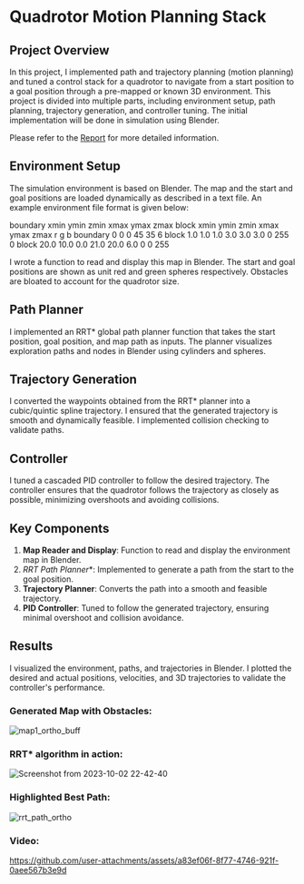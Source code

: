 # Quadrotor Motion Planning Stack

## Project Overview
In this project, I implemented path and trajectory planning (motion planning) and tuned a control stack for a quadrotor to navigate from a start position to a goal position through a pre-mapped or known 3D environment. This project is divided into multiple parts, including environment setup, path planning, trajectory generation, and controller tuning. The initial implementation will be done in simulation using Blender. 

Please refer to the [Report](Report.pdf) for more detailed information.

## Environment Setup
The simulation environment is based on Blender. The map and the start and goal positions are loaded dynamically as described in a text file. An example environment file format is given below:


boundary xmin ymin zmin xmax ymax zmax
block xmin ymin zmin xmax ymax zmax r g b
boundary 0 0 0 45 35 6
block 1.0 1.0 1.0 3.0 3.0 3.0 0 255 0
block 20.0 10.0 0.0 21.0 20.0 6.0 0 0 255

I wrote a function to read and display this map in Blender. The start and goal positions are shown as unit red and green spheres respectively. Obstacles are bloated to account for the quadrotor size.

## Path Planner
I implemented an RRT* global path planner function that takes the start position, goal position, and map path as inputs. The planner visualizes exploration paths and nodes in Blender using cylinders and spheres.

## Trajectory Generation
I converted the waypoints obtained from the RRT* planner into a cubic/quintic spline trajectory. I ensured that the generated trajectory is smooth and dynamically feasible. I implemented collision checking to validate paths.

## Controller
I tuned a cascaded PID controller to follow the desired trajectory. The controller ensures that the quadrotor follows the trajectory as closely as possible, minimizing overshoots and avoiding collisions.

## Key Components
1. **Map Reader and Display**: Function to read and display the environment map in Blender.
2. **RRT* Path Planner**: Implemented to generate a path from the start to the goal position.
3. **Trajectory Planner**: Converts the path into a smooth and feasible trajectory.
4. **PID Controller**: Tuned to follow the generated trajectory, ensuring minimal overshoot and collision avoidance.

## Results
I visualized the environment, paths, and trajectories in Blender. I plotted the desired and actual positions, velocities, and 3D trajectories to validate the controller's performance.

### Generated Map with Obstacles:
![map1_ortho_buff](https://github.com/user-attachments/assets/8b3c44c5-eb61-472b-886b-b5f928edc3ff)

### RRT* algorithm in action:
![Screenshot from 2023-10-02 22-42-40](https://github.com/user-attachments/assets/c884fab3-7e06-40f1-87a8-81700b033f31)

### Highlighted Best Path:
![rrt_path_ortho](https://github.com/user-attachments/assets/188fbc98-3bf9-4fbb-9bd1-e298d90e7daa)

### Video:


https://github.com/user-attachments/assets/a83ef06f-8f77-4746-921f-0aee567b3e9d




